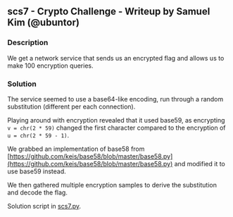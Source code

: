 ## scs7 - Crypto Challenge - Writeup by Samuel Kim (@ubuntor)

### Description

We get a network service that sends us an encrypted flag and allows us to make
100 encryption queries.

### Solution

The service seemed to use a base64-like encoding, run through a random
substitution (different per each connection).

Playing around with encryption revealed that it used base59, as encrypting
`v = chr(2 * 59)`
changed the first character compared to the encryption of
`u = chr(2 * 59 - 1)`.

We grabbed an implementation of base58 from 
[https://github.com/keis/base58/blob/master/base58.py](https://github.com/keis/base58/blob/master/base58.py)
and modified it to use base59 instead.

We then gathered multiple encryption samples to derive the substitution and
decode the flag.

Solution script in [scs7.py](scs7.py).
